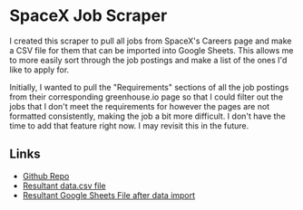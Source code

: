 # SpaceX Job Scraper

I created this scraper to pull all jobs from SpaceX's Careers page and make a CSV file for them that can be imported into Google Sheets. This allows me to more easily sort through the job postings and make a list of the ones I'd like to apply for.

Initially, I wanted to pull the "Requirements" sections of all the job postings from their corresponding greenhouse.io page so that I could filter out the jobs that I don't meet the requirements for however the pages are not formatted consistently, making the job a bit more difficult. I don't have the time to add that feature right now. I may revisit this in the future.

## Links
* [Github Repo](https://github.com/charlescoult/cc-spacex-jobs)
* [Resultant data.csv file](https://github.com/charlescoult/cc-spacex-jobs/blob/main/data.csv)
* [Resultant Google Sheets File after data import](https://docs.google.com/spreadsheets/d/1LGkjn_iTnz8m2clZprVUUnkthaA8Z5F2cNWgeCClgnM/edit?usp=sharing)
